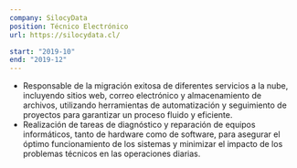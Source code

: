 ```yaml
---
company: SilocyData
position: Técnico Electrónico
url: https://silocydata.cl/

start: "2019-10"
end: "2019-12"
---
```


- Responsable de la migración exitosa de diferentes servicios a la nube, incluyendo sitios web, correo electrónico y almacenamiento de archivos, utilizando herramientas de automatización y seguimiento de proyectos para garantizar un proceso fluido y eficiente.
- Realización de tareas de diagnóstico y reparación de equipos informáticos, tanto de hardware como de software, para asegurar el óptimo funcionamiento de los sistemas y minimizar el impacto de los problemas técnicos en las operaciones diarias.
